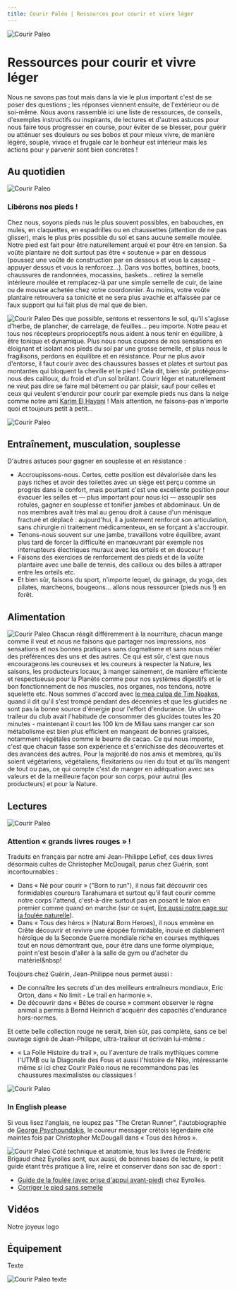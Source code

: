 ```yaml
---
title: Courir Paléo | Ressources pour courir et vivre léger
---
```

![Courir Paleo](/assets/images/Courir-Paleo-empreinte-pied-nu-terrasse-D-1200px.jpg)
# Ressources pour courir et vivre léger

Nous ne savons pas tout mais dans la vie le plus important c'est de se poser des questions&nbsp;; les réponses viennent ensuite, de l'extérieur ou de soi-même. Nous avons rassemblé ici une liste de ressources, de conseils, d'exemples instructifs ou inspirants, de lectures et d'autres astuces pour nous faire tous progresser en course, pour éviter de se blesser, pour guérir ou atténuer ses douleurs ou ses bobos et pour mieux vivre, de manière légère, souple, vivace et frugale car le bonheur est intérieur mais les actions pour y parvenir sont bien concrètes&nbsp;!

## Au quotidien

![Courir Paleo](/assets/images/CourirPaleo_semelles_bottines_1200px.jpg)
### Libérons nos pieds&nbsp;!
Chez nous, soyons pieds nus le plus souvent possibles, en babouches, en mules, en claquettes, en espadrilles ou en chaussettes (attention de ne pas glisser), mais le plus près possible du sol et sans aucune semelle moulée. Notre pied est fait pour être naturellement arqué et pour être en tension. Sa voûte plantaire ne doit surtout pas être «&nbsp;soutenue&nbsp;» par en dessous (poussez une voûte de construction par en dessous et vous la cassez - appuyer dessus et vous la renforcez...).
Dans vos bottes, bottines, boots, chaussures de randonnées, mocassins, baskets... retirez la semelle intérieure moulée et remplacez-là par une simple semelle de cuir, de laine ou de mousse achetée chez votre coordonnier. Au moins, votre voûte plantaire retrouvera sa tonicité et ne sera plus avachie et affaissée par ce faux support qui lui fait plus de mal que de bien.

![Courir Paleo](/assets/images/Courir-Paleo-pieds-nus-pelouse-1200px.jpg)
Dès que possible, sentons et ressentons le sol, qu'il s'agisse d'herbe, de plancher, de carrelage, de feuilles... peu importe. Notre peau et tous nos récepteurs proprioceptifs nous aident à nous tenir en équilibre, à être tonique et dynamique. Plus nous nous coupons de nos sensations en éloignant et isolant nos pieds du sol par une grosse semelle, et plus nous le fragilisons, perdons en équilibre et en résistance. Pour ne plus avoir d'entorse, il faut courir avec des chaussures basses et plates et surtout pas montantes qui bloquent la cheville et le pied&nbsp;! Cela dit, bien sûr, protégeons-nous des cailloux, du froid et d'un sol brûlant. Courir léger et naturellement ne veut pas dire se faire mal bêtement ou par plaisir, sauf pour celles et ceux qui veulent s'endurcir pour courir par exemple pieds nus dans la neige comme notre ami [Karim El Hayani](https://sport24.lefigaro.fr/scan-sport/actualites/pieds-nus-sur-la-neige-il-pulverise-le-record-du-semi-marathon-1036079)&nbsp;! Mais attention, ne faisons-pas n'importe quoi et toujours petit à petit...

![Courir Paleo](/assets/images/CourirPaleo_course_Corse_Balagne_sentier_riviere_1200px.jpg)
## Entraînement, musculation, souplesse
D'autres astuces pour gagner en souplesse et en résistance&nbsp;:
- Accroupissons-nous. Certes, cette position est dévalorisée dans les pays riches et avoir des toilettes avec un siège est perçu comme un progrès dans le confort, mais pourtant c'est une excellente position pour évacuer les selles et &mdash;&nbsp;plus important pour nous ici&nbsp;&mdash; assouplir ses rotules, gagner en souplesse et tonifier jambes et abdominaux. Un de nos membres avait très mal au genou droit à cause d'un ménisque fracturé et déplacé&nbsp;: aujourd'hui, il a justement renforcé son articulation, sans chirurgie ni traitement médicamenteux, en se forçant à s'accroupir.
- Tenons-nous souvent sur une jambe, travaillons votre équilibre, avant plus tard de forcer la difficulté en man&oelig;uvrant par exemple nos interrupteurs électriques muraux avec les orteils et en douceur&nbsp;!
- Faisons des exercices de renforcement des pieds et de la voûte plantaire avec une balle de tennis, des cailloux ou des billes à attraper entre les orteils etc.
- Et bien sûr, faisons du sport, n'importe lequel, du gainage, du yoga, des pilates, marcheons, bougeons... allons nous ressourcer (pieds nus&nbsp;!) en forêt.

## Alimentation
![Courir Paleo](/assets/images/CourirPaleo_photo_marque_MQ_1200px.jpg)
Chacun réagit différemment à la nourriture, chacun mange comme il veut et nous ne faisons que partager nos impressions, nos sensations et nos bonnes pratiques sans dogmatisme et sans nous mêler des préférences des uns et des autres. Ce qui est sûr, c'est que nous encourageons les coureuses et les coureurs à respecter la Nature, les saisons, les producteurs locaux, à manger sainement, de manière efficiente et respectueuse pour la Planète comme pour nos systèmes digestifs et le bon fonctionnement de nos muscles, nos organes, nos tendons, notre squelette etc.
Nous sommes d'accord avec [le mea culpa de Tim Noakes](https://www2.u-trail.com/tim-noakes), quand il dit qu'il s'est trompé pendant des décennies et que les glucides ne sont pas la bonne source d'énergie pour l'effort d'endurance. Un ultra-traileur du club avait l'habitude de consommer des glucides toutes les 20 minutes - maintenant il court les 100&nbsp;km de Millau sans manger car son métabolisme est bien plus efficient en mangeant de bonnes graisses, notamment végétales comme le beurre de cacao. Ce qui nous importe, c'est que chacun fasse son expérience et s'enrichisse des découvertes et des avancées des autres. Pour la majorité de nos amis et membres, qu'ils soient végétariens, végétaliens, flexitariens ou rien du tout et qu'ils mangent de tout ou pas, ce qui compte c'est de manger en adéquation avec ses valeurs et de la meilleure façon pour son corps, pour autrui (les producteurs) et pour la Nature.

## Lectures
![Courir Paleo](/assets/images/Courir-Paleo-livres-rouges-1200px.jpg)
### Attention «&nbsp;grands livres rouges&nbsp;»&nbsp;!
Traduits en français par notre ami Jean-Philippe Lefief, ces deux livres désormais cultes de Christopher McDougall, parus chez Guérin, sont incontournables&nbsp;:
- Dans «&nbsp;Né pour courir&nbsp;» ("Born to run"), il nous fait découvrir ces formidables coureurs Tarahumara et surtout qu'il faut courir comme notre corps l'attend, c'est-à-dire surtout pas en posant le talon en premier comme quand on marche (sur ce sujet, [lire aussi notre page sur la foulée naturelle](/foulee-naturelle)).
- Dans «&nbsp;Tous des héros&nbsp;» (Natural Born Heroes), il nous emmène en Crête découvrir et revivre une épopée formidable, inouie et diablement héroïque de la Seconde Guerre mondiale riche en courses mythiques tout en nous démontrant que, pour être dans une forme olympique, point n'est besoin d'aller à la salle de gym ou d'acheter du matériel&nbsp!

Toujours chez Guérin, Jean-Philippe nous permet aussi&nbsp;:
- De connaître les secrets d'un des meilleurs entraîneurs mondiaux, Eric Orton, dans «&nbsp;No limit - Le trail en harmonie&nbsp;».
- De découvrir dans «&nbsp;Bêtes de course&nbsp;» comment observer le règne animal a permis à Bernd Heinrich d'acquérir des capacités d'endurance hors-normes.

Et cette belle collection rouge ne serait, bien sûr, pas complète, sans ce bel ouvrage signé de Jean-Philippe, ultra-traileur et écrivain lui-même&nbsp;:
- «&nbsp;La Folle Histoire du trail&nbsp;», ou l'aventure de trails mythiques comme l'UTMB ou la Diagonale des Fous et aussi l'histoire de Nike, intéressante même si ici chez Courir Paléo nous ne recommandons pas les chaussures maximalistes ou classiques&nbsp;!

![Courir Paleo](/assets/images/Courir-Paleo-english-books-1200px.jpg)
### In English please
Si vous lisez l'anglais, ne loupez pas "The Cretan Runner", l'autobiographie de [George Psychoundakis](https://fr.wikipedia.org/wiki/Ge%C3%B3rgios_Psychound%C3%A1kis), le coureur messager crétois légendaire cité maintes fois par Christopher McDougall dans «&nbsp;Tous des héros&nbsp;».


![Courir Paleo](/assets/images/Courir-Paleo-livres-Fred-Brigaud-1200px.jpg)
Coté technique et anatomie, tous les livres de Frédéric Brigaud chez Eyrolles sont, eux aussi, de bonnes bases de lecture, le petit guide étant très pratique à lire, relire et conserver dans son sac de sport&nbsp;:
- [Guide de la foulée (avec prise d'appui avant-pied)](https://www.eyrolles.com/Loisirs/Livre/guide-de-la-foulee-avec-prise-d-appui-avant-pied-9782364031449) chez Eyrolles.
- [Corriger le pied sans semelle](https://www.eyrolles.com/Loisirs/Livre/corriger-le-pied-sans-semelle-9782364031654)


## Vidéos

Notre joyeux logo

## Équipement
Texte

![Courir Paleo](/assets/images/CourirPaleo_course_Corse_Balagne_sentiers_crete_1200px.jpg)
texte



